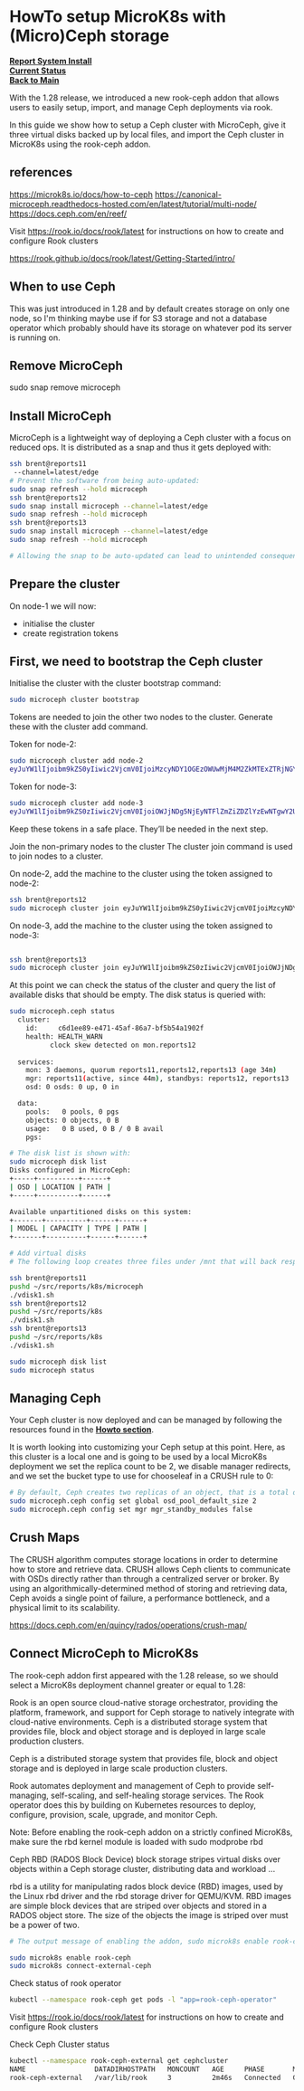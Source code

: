 # HowTo setup MicroK8s with (Micro)Ceph storage

**[Report System Install](./report-system-install.md)**\
**[Current Status](../development/status/weekly/current_status.md)**\
**[Back to Main](../README.md)**

With the 1.28 release, we introduced a new rook-ceph addon that allows users to easily setup, import, and manage Ceph deployments via rook.

In this guide we show how to setup a Ceph cluster with MicroCeph, give it three virtual disks backed up by local files, and import the Ceph cluster in MicroK8s using the rook-ceph addon.

## references

<https://microk8s.io/docs/how-to-ceph>
<https://canonical-microceph.readthedocs-hosted.com/en/latest/tutorial/multi-node/>
<https://docs.ceph.com/en/reef/>

Visit <https://rook.io/docs/rook/latest> for instructions on how to create and configure Rook clusters

<https://rook.github.io/docs/rook/latest/Getting-Started/intro/>

## When to use Ceph

This was just introduced in 1.28 and by default creates storage on only one node, so I'm thinking maybe use if for S3 storage and not a database operator which probably should have its storage on whatever pod its server is running on.

## Remove MicroCeph

sudo snap remove microceph

## Install MicroCeph

MicroCeph is a lightweight way of deploying a Ceph cluster with a focus on reduced ops. It is distributed as a snap and thus it gets deployed with:

```bash
ssh brent@reports11
 --channel=latest/edge
# Prevent the software from being auto-updated:
sudo snap refresh --hold microceph
ssh brent@reports12
sudo snap install microceph --channel=latest/edge
sudo snap refresh --hold microceph
ssh brent@reports13
sudo snap install microceph --channel=latest/edge
sudo snap refresh --hold microceph

# Allowing the snap to be auto-updated can lead to unintended consequences. In enterprise environments especially, it is better to research the ramifications of software changes before those changes are implemented.

```

## Prepare the cluster

On node-1 we will now:

- initialise the cluster
- create registration tokens

## First, we need to bootstrap the Ceph cluster

Initialise the cluster with the cluster bootstrap command:

```bash
sudo microceph cluster bootstrap
```

Tokens are needed to join the other two nodes to the cluster. Generate these with the cluster add command.

Token for node-2:

```bash
sudo microceph cluster add node-2
eyJuYW1lIjoibm9kZS0yIiwic2VjcmV0IjoiMzcyNDY1OGEzOWUwMjM4M2ZkMTExZTRjNGYxMDU2ODUzNTUwNTQxN2RiNGUwZmIzMDI1ZTg0OGRhYWJjY2ZhYiIsImZpbmdlcnByaW50IjoiMzEzOGM4YmU5MDM0YWVjZGRkNTEwMzUwZTZiYjMyNTFhOTU0ZTZlMTUxMjZiNGI4N2IwZTE3MDBkMTg4Y2NhMSIsImpvaW5fYWRkcmVzc2VzIjpbIjEwLjEuMC4xMTA6NzQ0MyJdfQ==
```

Token for node-3:

```bash
sudo microceph cluster add node-3
eyJuYW1lIjoibm9kZS0zIiwic2VjcmV0IjoiOWJjNDg5NjEyNTFlZmZiZDZlYzEwNTgwY2U2MjIxYWY1ZjA1MjU5YWY3ZTFkM2U0NmQyMDhiZmQzYzQxYjI5YyIsImZpbmdlcnByaW50IjoiMzEzOGM4YmU5MDM0YWVjZGRkNTEwMzUwZTZiYjMyNTFhOTU0ZTZlMTUxMjZiNGI4N2IwZTE3MDBkMTg4Y2NhMSIsImpvaW5fYWRkcmVzc2VzIjpbIjEwLjEuMC4xMTA6NzQ0MyJdfQ==
```

Keep these tokens in a safe place. They’ll be needed in the next step.

Join the non-primary nodes to the cluster
The cluster join command is used to join nodes to a cluster.

On node-2, add the machine to the cluster using the token assigned to node-2:

```bash
ssh brent@reports12
sudo microceph cluster join eyJuYW1lIjoibm9kZS0yIiwic2VjcmV0IjoiMzcyNDY1OGEzOWUwMjM4M2ZkMTExZTRjNGYxMDU2ODUzNTUwNTQxN2RiNGUwZmIzMDI1ZTg0OGRhYWJjY2ZhYiIsImZpbmdlcnByaW50IjoiMzEzOGM4YmU5MDM0YWVjZGRkNTEwMzUwZTZiYjMyNTFhOTU0ZTZlMTUxMjZiNGI4N2IwZTE3MDBkMTg4Y2NhMSIsImpvaW5fYWRkcmVzc2VzIjpbIjEwLjEuMC4xMTA6NzQ0MyJdfQ==
```

On node-3, add the machine to the cluster using the token assigned to node-3:

```bash

ssh brent@reports13
sudo microceph cluster join eyJuYW1lIjoibm9kZS0zIiwic2VjcmV0IjoiOWJjNDg5NjEyNTFlZmZiZDZlYzEwNTgwY2U2MjIxYWY1ZjA1MjU5YWY3ZTFkM2U0NmQyMDhiZmQzYzQxYjI5YyIsImZpbmdlcnByaW50IjoiMzEzOGM4YmU5MDM0YWVjZGRkNTEwMzUwZTZiYjMyNTFhOTU0ZTZlMTUxMjZiNGI4N2IwZTE3MDBkMTg4Y2NhMSIsImpvaW5fYWRkcmVzc2VzIjpbIjEwLjEuMC4xMTA6NzQ0MyJdfQ==
```

At this point we can check the status of the cluster and query the list of available disks that should be empty. The disk status is queried with:

```bash
sudo microceph.ceph status  
  cluster:
    id:     c6d1ee89-e471-45af-86a7-bf5b54a1902f
    health: HEALTH_WARN
          clock skew detected on mon.reports12
          
  services:
    mon: 3 daemons, quorum reports11,reports12,reports13 (age 34m)
    mgr: reports11(active, since 44m), standbys: reports12, reports13
    osd: 0 osds: 0 up, 0 in

  data:
    pools:   0 pools, 0 pgs
    objects: 0 objects, 0 B
    usage:   0 B used, 0 B / 0 B avail
    pgs:

# The disk list is shown with:
sudo microceph disk list   
Disks configured in MicroCeph:
+-----+----------+------+
| OSD | LOCATION | PATH |
+-----+----------+------+

Available unpartitioned disks on this system:
+-------+----------+------+------+
| MODEL | CAPACITY | TYPE | PATH |
+-------+----------+------+------+

# Add virtual disks
# The following loop creates three files under /mnt that will back respective loop devices. Each Virtual disk is then added as an OSD to Ceph:

ssh brent@reports11
pushd ~/src/reports/k8s/microceph
./vdisk1.sh
ssh brent@reports12
pushd ~/src/reports/k8s
./vdisk1.sh
ssh brent@reports13
pushd ~/src/reports/k8s
./vdisk1.sh

sudo microceph disk list 
sudo microceph status

```

## Managing Ceph

Your Ceph cluster is now deployed and can be managed by following the resources found in the **[Howto section](https://canonical-microceph.readthedocs-hosted.com/en/latest/how-to/)**.

It is worth looking into customizing your Ceph setup at this point. Here, as this cluster is a local one and is going to be used by a local MicroK8s deployment we set the replica count to be 2, we disable manager redirects, and we set the bucket type to use for chooseleaf in a CRUSH rule to 0:

```bash
# By default, Ceph creates two replicas of an object, that is a total of three copies, or a size of 3 .
sudo microceph.ceph config set global osd_pool_default_size 2                               
sudo microceph.ceph config set mgr mgr_standby_modules false                                                                sudo microceph.ceph config set osd osd_crush_chooseleaf_type 0
```

## Crush Maps

The CRUSH algorithm computes storage locations in order to determine how to store and retrieve data. CRUSH allows Ceph clients to communicate with OSDs directly rather than through a centralized server or broker. By using an algorithmically-determined method of storing and retrieving data, Ceph avoids a single point of failure, a performance bottleneck, and a physical limit to its scalability.

<https://docs.ceph.com/en/quincy/rados/operations/crush-map/>

## Connect MicroCeph to MicroK8s

The rook-ceph addon first appeared with the 1.28 release, so we should select a MicroK8s deployment channel greater or equal to 1.28:

Rook is an open source cloud-native storage orchestrator, providing the platform, framework, and support for Ceph storage to natively integrate with cloud-native environments. Ceph is a distributed storage system that provides file, block and object storage and is deployed in large scale production clusters.

Ceph is a distributed storage system that provides file, block and object storage and is deployed in large scale production clusters.

Rook automates deployment and management of Ceph to provide self-managing, self-scaling, and self-healing storage services. The Rook operator does this by building on Kubernetes resources to deploy, configure, provision, scale, upgrade, and monitor Ceph.

Note: Before enabling the rook-ceph addon on a strictly confined MicroK8s, make sure the rbd kernel module is loaded with sudo modprobe rbd

Ceph RBD (RADOS Block Device) block storage stripes virtual disks over objects within a Ceph storage cluster, distributing data and workload ...

rbd is a utility for manipulating rados block device (RBD) images, used by the Linux rbd driver and the rbd storage driver for QEMU/KVM. RBD images are simple block devices that are striped over objects and stored in a RADOS object store. The size of the objects the image is striped over must be a power of two.

```bash
# The output message of enabling the addon, sudo microk8s enable rook-ceph, describes what the next steps should be to import a Ceph cluster:

sudo microk8s enable rook-ceph
sudo microk8s connect-external-ceph
```

Check status of rook operator

```bash
kubectl --namespace rook-ceph get pods -l "app=rook-ceph-operator"
```

Visit <https://rook.io/docs/rook/latest> for instructions on how to create and configure Rook clusters

Check Ceph Cluster status

```bash
kubectl --namespace rook-ceph-external get cephcluster
NAME                 DATADIRHOSTPATH   MONCOUNT   AGE     PHASE       MESSAGE                          HEALTH      EXTERNAL   FSID
rook-ceph-external   /var/lib/rook     3          2m46s   Connected   Cluster connected successfully   HEALTH_OK   true       c6d1ee89-e471-45af-86a7-bf5b54a1902f

```
